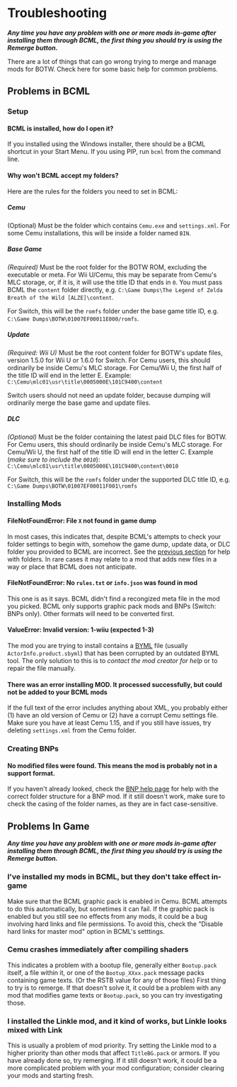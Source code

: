 # Troubleshooting

***Any time you have any problem with one or more mods in-game after installing them
through BCML, the first thing you should try is using the Remerge button.***

There are a lot of things that can go wrong trying to merge and manage mods for BOTW.
Check here for some basic help for common problems.

## Problems in BCML

### Setup

#### BCML is installed, how do I open it?

If you installed using the Windows installer, there should be a BCML shortcut in your
Start Menu. If you using PIP, run `bcml` from the command line.

#### Why won't BCML accept my folders?

Here are the rules for the folders you need to set in BCML:

##### Cemu

(Optional) Must be the folder which contains `Cemu.exe` and `settings.xml`. For some Cemu
installations, this will be inside a folder named `BIN`.

##### Base Game

*(Required)* Must be the root folder for the BOTW ROM, excluding the executable or meta.
For Wii U/Cemu, this may be separate from Cemu's MLC storage, or, if it is, it will use
the title ID that ends in `0`. You must pass BCML the `content` folder directly, e.g.
`C:\Game Dumps\The Legend of Zelda Breath of the Wild [ALZE]\content`.

For Switch, this will be the `romfs` folder under the base game title ID, e.g.
`C:\Game Dumps\BOTW\01007EF00011E000/romfs`.

##### Update

*(Required: Wii U)* Must be the root content folder for BOTW's update files, version 1.5.0
for Wii U or 1.6.0 for Switch. For Cemu users, this should ordinarily be inside Cemu's MLC
storage. For Cemu/Wii U, the first half of the title ID will end in the letter E. Example:
`C:\Cemu\mlc01\usr\title\0005000E\101C9400\content`

Switch users should not need an update folder, because dumping will ordinarily merge the
base game and update files.

##### DLC

*(Optional)* Must be the folder containing the latest paid DLC files for BOTW. For Cemu
users, this should ordinarily be inside Cemu's MLC storage. For Cemu/Wii U, the first half
of the title ID will end in the letter C. Example (*make sure to include the `0010`*):
`C:\Cemu\mlc01\usr\title\0005000E\101C9400\content\0010`

For Switch, this will be the `romfs` folder under the supported DLC title ID, e.g.
`C:\Game Dumps\BOTW\01007EF00011F001\romfs`

### Installing Mods

#### FileNotFoundError: File `X` not found in game dump

In most cases, this indicates that, despite BCML's attempts to check your folder settings
to begin with, somehow the game dump, update data, or DLC folder you provided to BCML are
incorrect. See the [previous section](#why-wont-bcml-accept-my-folders) for help with
folders. In rare cases it may relate to a mod that adds new files in a way or place that
BCML does not anticipate.

#### FileNotFoundError: No `rules.txt` or `info.json` was found in mod

This one is as it says. BCML didn't find a recongized meta file in the mod you picked.
BCML only supports graphic pack mods and BNPs (Switch: BNPs only). Other formats will need
to be converted first.

#### ValueError: Invalid version: 1-wiiu (expected 1-3)

The mod you are trying to install contains a [BYML](https://zeldamods.org/wiki/BYML) file
(usually `ActorInfo.product.sbyml`) that has been corrupted by an outdated BYML tool. The
only solution to this is to *contact the mod creator for help* or to repair the file
manually.

#### There was an error installing MOD. It processed successfully, but could not be added to your BCML mods

If the full text of the error includes anything about XML, you probably either (1) have an
old version of Cemu or (2) have a corrupt Cemu settings file. Make sure you have at least
Cemu 1.15, and if you still have issues, try deleting `settings.xml` from the Cemu folder.

### Creating BNPs

#### No modified files were found. This means the mod is probably not in a support format.

If you haven't already looked, check the [BNP help page](bnp.md) for help with the correct
folder structure for a BNP mod. If it still doesn't work, make sure to check the casing of
the folder names, as they are in fact case-sensitive.

## Problems In Game

***Any time you have any problem with one or more mods in-game after installing them
through BCML, the first thing you should try is using the Remerge button.***

### I've installed my mods in BCML, but they don't take effect in-game

Make sure that the BCML graphic pack is enabled in Cemu. BCML attempts to do this
automatically, but sometimes it can fail. If the graphic pack is enabled but you still see
no effects from any mods, it could be a bug involving hard links and file permissions. To
avoid this, check the "Disable hard links for master mod" option in BCML's setttings.

### Cemu crashes immediately after compiling shaders

This indicates a problem with a bootup file, generally either `Bootup.pack` itself, a file
within it, or one of the `Bootup_XXxx.pack` message packs containing game texts. (Or the
RSTB value for any of those files) First thing to try is to remerge. If that doesn't solve
it, it could be a problem with any mod that modifies game texts or `Bootup.pack`, so you
can try investigating those.

### I installed the Linkle mod, and it kind of works, but Linkle looks mixed with Link

This is usually a problem of mod priority. Try setting the Linkle mod to a higher priority
than other mods that affect `TitleBG.pack` or armors. If you have already done so, try
remerging. If it still doesn't work, it could be a more complicated problem with your mod
configuration; consider clearing your mods and starting fresh.
